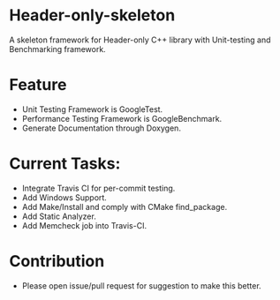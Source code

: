 # Header-only-skeleton
 A skeleton framework for Header-only C++ library with Unit-testing and Benchmarking framework.

# Feature

- Unit Testing Framework is GoogleTest.
- Performance Testing Framework is GoogleBenchmark.
- Generate Documentation through Doxygen.

# Current Tasks:

- Integrate Travis CI for per-commit testing.
- Add Windows Support.
- Add Make/Install and comply with CMake find_package.
- Add Static Analyzer.
- Add Memcheck job into Travis-CI.

# Contribution
- Please open issue/pull request for suggestion to make this better.

